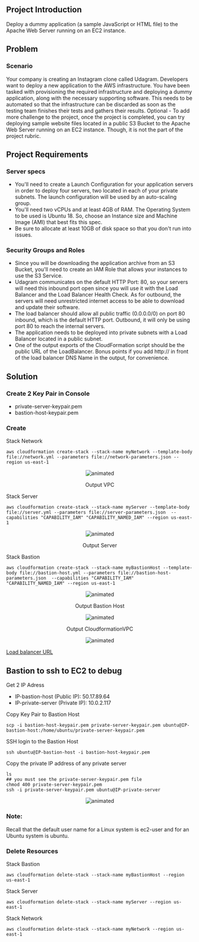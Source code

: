 ## Project Introduction
Deploy a dummy application (a sample JavaScript or HTML file) to the Apache Web Server running on an EC2 instance.
## Problem
### Scenario
Your company is creating an Instagram clone called Udagram.
Developers want to deploy a new application to the AWS infrastructure.
You have been tasked with provisioning the required infrastructure and deploying a dummy application, along with the necessary supporting software.
This needs to be automated so that the infrastructure can be discarded as soon as the testing team finishes their tests and gathers their results.
Optional - To add more challenge to the project, once the project is completed, you can try deploying sample website files located in a public S3 Bucket to the Apache Web Server running on an EC2 instance. Though, it is not the part of the project rubric.
## Project Requirements
### Server specs
- You'll need to create a Launch Configuration for your application servers in order to deploy four servers, two located in each of your private subnets. The launch configuration will be used by an auto-scaling group.
- You'll need two vCPUs and at least 4GB of RAM. The Operating System to be used is Ubuntu 18. So, choose an Instance size and Machine Image (AMI) that best fits this spec.
- Be sure to allocate at least 10GB of disk space so that you don't run into issues.
### Security Groups and Roles
- Since you will be downloading the application archive from an S3 Bucket, you'll need to create an IAM Role that allows your instances to use the S3 Service.
- Udagram communicates on the default HTTP Port: 80, so your servers will need this inbound port open since you will use it with the Load Balancer and the Load Balancer Health Check. As for outbound, the servers will need unrestricted internet access to be able to download and update their software.
- The load balancer should allow all public traffic (0.0.0.0/0) on port 80 inbound, which is the default HTTP port. Outbound, it will only be using port 80 to reach the internal servers.
- The application needs to be deployed into private subnets with a Load Balancer located in a public subnet.
- One of the output exports of the CloudFormation script should be the public URL of the LoadBalancer. Bonus points if you add http:// in front of the load balancer DNS Name in the output, for convenience.
## Solution
### Create 2 Key Pair in Console
- private-server-keypair.pem
- bastion-host-keypair.pem

### Create 
Stack Network 
```
aws cloudformation create-stack --stack-name myNetwork --template-body file://network.yml --parameters file://network-parameters.json --region us-east-1
```

<p align="center">
  <img src="./resource/output_network.jpg" alt="animated" />
</p>
<p align="center">Output VPC</p>

Stack Server
```
aws cloudformation create-stack --stack-name myServer --template-body file://server.yml --parameters file://server-parameters.json  --capabilities "CAPABILITY_IAM" "CAPABILITY_NAMED_IAM" --region us-east-1
```
<p align="center">
  <img src="./resource/instance.jpg" alt="animated" />
</p>
<p align="center">Output Server</p>

Stack Bastion
```
aws cloudformation create-stack --stack-name myBastionHost --template-body file://bastion-host.yml --parameters file://bastion-host-parameters.json  --capabilities "CAPABILITY_IAM" "CAPABILITY_NAMED_IAM" --region us-east-1
```
<p align="center">
  <img src="./resource/bastion_host.jpg" alt="animated" />
</p>
<p align="center">Output Bastion Host</p>

<p align="center">
  <img src="./resource/cloudformation.jpg" alt="animated" />
</p>
<p align="center">Output CloudformationVPC</p>

<p align="center">
  <img src="./resource/output_web.jpg" alt="animated" />
</p>

[Load balancer URL](http://myser-loadb-1wzjp6pfirbog-1718327459.us-east-1.elb.amazonaws.com/)

## Bastion to ssh to EC2 to debug
Get 2 IP Adress
- IP-bastion-host (Public IP): 50.17.89.64
- IP-private-server (Private IP): 10.0.2.117

Copy Key Pair to Bastion Host
```
scp -i bastion-host-keypair.pem private-server-keypair.pem ubuntu@IP-bastion-host:/home/ubuntu/private-server-keypair.pem
```
SSH login to the Bastion Host
```
ssh ubuntu@IP-bastion-host -i bastion-host-keypair.pem
```
Copy the private IP address of any private server
```
ls
## you must see the private-server-keypair.pem file
chmod 400 private-server-keypair.pem
ssh -i private-server-keypair.pem ubuntu@IP-private-server
```
<p align="center">
  <img src="./resource/ssh-private-server.jpg" alt="animated" />
</p>

### Note:
Recall that the default user name for a Linux system is ec2-user and for an Ubuntu system is ubuntu.

### Delete Resources
Stack Bastion
```
aws cloudformation delete-stack --stack-name myBastionHost --region us-east-1
```
Stack Server
```
aws cloudformation delete-stack --stack-name myServer --region us-east-1
```
Stack Network
```
aws cloudformation delete-stack --stack-name myNetwork --region us-east-1
```